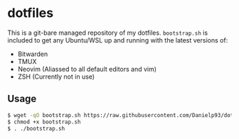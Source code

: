 # dotfiles

This is a git-bare managed repository of my dotfiles. `bootstrap.sh` is included to get any Ubuntu/WSL up and running with the latest versions of:
* Bitwarden
* TMUX
* Neovim (Aliassed to all default editors and vim)
* ZSH (Currently not in use)

## Usage
```Bash
$ wget -qO bootstrap.sh https://raw.githubusercontent.com/Danielp93/dotfiles/master/bootstrap.sh?token=ABNRJ4KBYZ3IAE6AEXQ6WNC6Z755M
$ chmod +x bootstrap.sh
$ . ./bootstrap.sh
```
